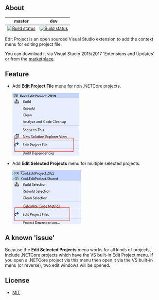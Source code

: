 ## About

master|dev
------|---
[![Build status](https://ci.appveyor.com/api/projects/status/luf891iask6ci15n/branch/master?svg=true)](https://ci.appveyor.com/project/heku/kool-editproject/branch/master)|[![Build status](https://ci.appveyor.com/api/projects/status/luf891iask6ci15n/branch/dev?svg=true)](https://ci.appveyor.com/project/heku/kool-editproject/branch/dev)

Edit Project is an open sourced Visual Studio extension to add the context menu for editing project file.

You can download it via Visual Studio 2015/2017 'Extensions and Updates' or from the [marketplace](https://marketplace.visualstudio.com/items?itemName=iheku.EditProject).


## Feature
- Add **Edit Project File** menu for non .NETCore projects.
 
    ![Edit Single Project Screenshot](Screenshots/SingleProject.png)
- Add **Edit Selected Projects** menu for multiple selected projects.
	
	![Edit Multiple Projects Screenshot](Screenshots/MultipleProjects.png)


## A known 'issue'
Because the **Edit Selected Projects** menu works for all kinds of projects,
include .NETCore projects which have the VS built-in Edit Project menu.
If you open a .NETCore project via this menu then open it via the VS built-in menu (or reverse), two edit windows will be opened.


## License
- [MIT](LICENSE)